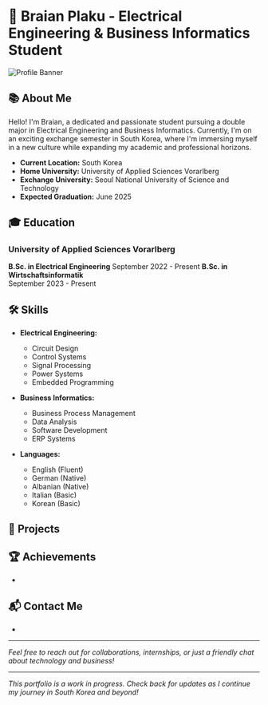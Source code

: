 # 🌟 Braian Plaku - Electrical Engineering & Business Informatics Student

![Profile Banner](images/github_banner)

## 📚 About Me

Hello! I'm Braian, a dedicated and passionate student pursuing a double major in Electrical Engineering and Business Informatics. Currently, I'm on an exciting exchange semester in South Korea, where I'm immersing myself in a new culture while expanding my academic and professional horizons.

- **Current Location:** South Korea
- **Home University:** University of Applied Sciences Vorarlberg
- **Exchange University:** Seoul National University of Science and Technology
- **Expected Graduation:** June 2025

## 🎓 Education

### University of Applied Sciences Vorarlberg
**B.Sc. in Electrical Engineering**
September 2022 - Present
**B.Sc. in Wirtschaftsinformatik**  
September 2023 - Present


## 🛠️ Skills

- **Electrical Engineering:**
  - Circuit Design
  - Control Systems
  - Signal Processing
  - Power Systems
  - Embedded Programming

- **Business Informatics:**
  - Business Process Management
  - Data Analysis
  - Software Development
  - ERP Systems

- **Languages:**
  - English (Fluent)
  - German (Native)
  - Albanian (Native)
  - Italian (Basic)
  - Korean (Basic)

## 💼 Projects

### 

## 🏆 Achievements

- 


## 📬 Contact Me

- 

---

*Feel free to reach out for collaborations, internships, or just a friendly chat about technology and business!*

---

*This portfolio is a work in progress. Check back for updates as I continue my journey in South Korea and beyond!*

